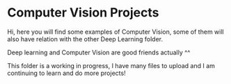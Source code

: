 # Computer Vision Projects


Hi, here you will find some examples of Computer Vision, some of them will also have relation with the other Deep Learning folder.

Deep learning and Computer Vision are good friends actually ^^

This folder is a working in progress, I have many files to upload and I am continuing to learn and do more projects!
